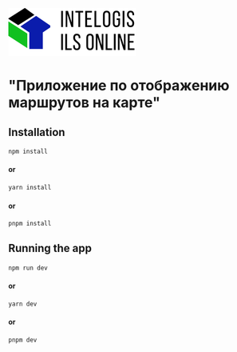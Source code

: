 ![logo](./src/assets/logosvg.svg)
# "Приложение по отображению маршрутов на карте"

## Installation
```bash
npm install
```
#### or
```bash
yarn install
```
#### or
```bash
pnpm install
```
## Running the app

```bash
npm run dev
```
#### or
```bash
yarn dev
```
#### or
```bash
pnpm dev
```